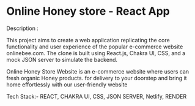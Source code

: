 # Online Honey store - React App

Description :

This project aims to create a web application replicating the core functionality and user experience of the popular e-commerce website onlinebee.com. The clone is built using React.js, Chakra UI, CSS, and a mock JSON server to simulate the backend.

Online Honey Store Website  is an e-commerce website where users can fresh organic Honey products. for delivery to your doorstep and bring it home effortlessly with our user-friendly website

Tech Stack:- REACT, CHAKRA UI, CSS, JSON SERVER, Netlify, RENDER




